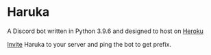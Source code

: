 # Haruka
A Discord bot written in Python 3.9.6 and designed to host on [Heroku](https://dashboard.heroku.com/apps/haruka39)

[Invite](https://discord.com/api/oauth2/authorize?client_id=848178172536946708&permissions=2214979664&scope=bot) Haruka to your server and ping the bot to get prefix.
